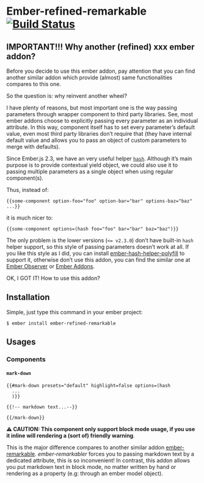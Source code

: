 # Ember-refined-remarkable [![Build Status](https://travis-ci.org/very-geek/ember-refined-remarkable.svg?branch=master)](https://travis-ci.org/very-geek/ember-refined-remarkable)

## IMPORTANT!!! Why another (refined) xxx ember addon?

Before you decide to use this ember addon, pay attention that you can find another similar addon which provide (almost) same functionalities compares to this one.

So the question is: why reinvent another wheel?

I have plenty of reasons, but most important one is the way passing parameters through wrapper component to third party libraries. See, most ember addons choose to explicitly passing every parameter as an individual attribute. In this way, component itself has to set every parameter’s default value, even most third party libraries don’t require that (they have internal default value and allows you to pass an object of custom parameters to merge with defaults).

Since Ember.js 2.3, we have an very useful helper [`hash`](http://emberjs.com/api/classes/Ember.Templates.helpers.html#method_hash). Although it’s main purpose is to provide contextual yield object, we could also use it to passing multiple parameters as a single object when using regular component(s).

Thus, instead of:

```htmlbars
{{some-component option-foo="foo" option-bar="bar" options-baz="baz" ...}}
```

it is much nicer to:

```htmlbars
{{some-component options=(hash foo="foo" bar="bar" baz="baz")}}
```

The only problem is the lower versions (`<= v2.3.0`) don’t have built-in `hash` helper support, so this style of passing parameters doesn’t work at all. If you like this style as I did, you can install [ember-hash-helper-polyfill](https://github.com/cibernox/ember-hash-helper-polyfill) to support it, otherwise don’t use this addon, you can find the similar one at [Ember Observer](https://emberobserver.com/) or [Ember Addons](https://www.emberaddons.com/).

OK, I GOT IT! How to use this addon?

## Installation

Simple, just type this command in your ember project:

```shell
$ ember install ember-refined-remarkable
```

## Usages

### Components

####  `mark-down`

```htmlbars
{{#mark-down presets="default" highlight=false options=(hash
  ...
  )}}

{{!-- markdown text...--}}

{{/mark-down}}
```

**⚠️ CAUTION: This component only support block mode usage, if you use it inline will rendering a (sort of) friendly warning**.

This is the major difference compares to another similar addon [ember-remarkable](https://github.com/johnotander/ember-remarkable). _ember-remarkabler_ forces you to passing markdown text by a dedicated attribute, this is so inconvenient! In contrast, this addon allows you put markdown text in block mode, no matter written by hand or rendering as a property (e.g: through an ember model object).

